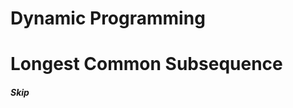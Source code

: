 # Dynamic Programming ########################################
# Longest Common Subsequence #################################

##### Skip

